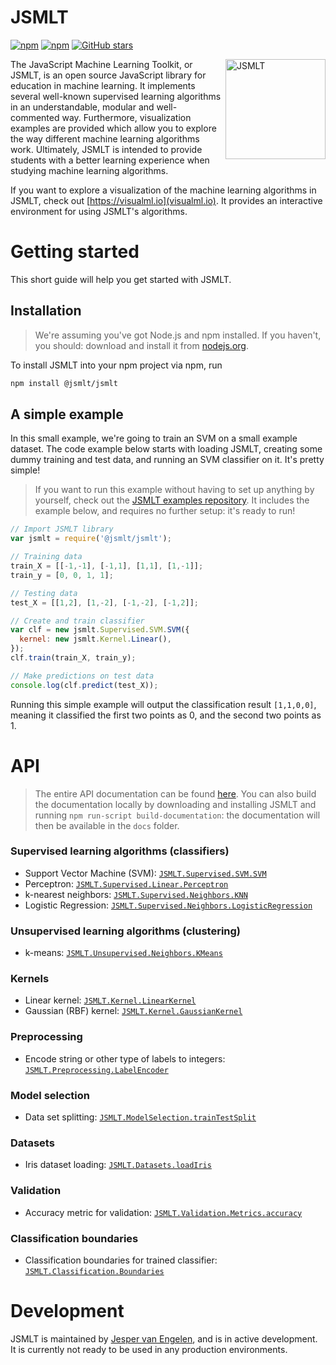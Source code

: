 # JSMLT
[![npm](https://img.shields.io/npm/v/@jsmlt/jsmlt.svg?style=flat-square)](https://www.npmjs.com/package/@jsmlt/jsmlt)
[![npm](https://img.shields.io/npm/dm/@jsmlt/jsmlt.svg?style=flat-square)](https://www.npmjs.com/package/@jsmlt/jsmlt)
[![GitHub stars](https://img.shields.io/github/stars/jsmlt/jsmlt.svg?style=social&label=Star)](https://github.com/jsmlt/jsmlt)

[<img alt="JSMLT" src="https://avatars0.githubusercontent.com/u/31863813?v=4&s=160" height="160px" align="right"/>](https://github.com/jsmlt/jsmlt/)

The JavaScript Machine Learning Toolkit, or JSMLT, is an open source JavaScript library for education in machine learning. It implements several well-known supervised learning algorithms in an understandable, modular and well-commented way. Furthermore, visualization examples are provided which allow you to explore the way different machine learning algorithms work. Ultimately, JSMLT is intended to provide students with a better learning experience when studying machine learning algorithms.

If you want to explore a visualization of the machine learning algorithms in JSMLT, check out [https://visualml.io](visualml.io). It provides an interactive environment for using JSMLT's algorithms.

# Getting started
This short guide will help you get started with JSMLT.

## Installation
> We're assuming you've got Node.js and npm installed. If you haven't, you should: download and install it from [nodejs.org](https://nodejs.org/en/).

To install JSMLT into your npm project via npm, run
```bash
npm install @jsmlt/jsmlt
```

## A simple example
In this small example, we're going to train an SVM on a small example dataset. The code example below starts with loading JSMLT, creating some dummy training and test data, and running an SVM classifier on it. It's pretty simple!

> If you want to run this example without having to set up anything by yourself, check out the [JSMLT examples repository](https://github.com/jsmlt/examples). It includes the example below, and requires no further setup: it's ready to run!

```js
// Import JSMLT library
var jsmlt = require('@jsmlt/jsmlt');

// Training data
train_X = [[-1,-1], [-1,1], [1,1], [1,-1]];
train_y = [0, 0, 1, 1];

// Testing data
test_X = [[1,2], [1,-2], [-1,-2], [-1,2]];

// Create and train classifier
var clf = new jsmlt.Supervised.SVM.SVM({
  kernel: new jsmlt.Kernel.Linear(),
});
clf.train(train_X, train_y);

// Make predictions on test data
console.log(clf.predict(test_X));
```

Running this simple example will output the classification result `[1,1,0,0]`, meaning it classified the first two points as 0, and the second two points as 1.

# API
> The entire API documentation can be found [here](http://visualml.io/jsmlt/docs/identifiers.html). You can also build the documentation locally by downloading and installing JSMLT and running `npm run-script build-documentation`: the documentation will then be available in the `docs` folder.

### Supervised learning algorithms (classifiers)
- Support Vector Machine (SVM): [`JSMLT.Supervised.SVM.SVM`](http://visualml.io/jsmlt/docs/class/src/supervised/svm/svm.js~SVM.html)
- Perceptron: [`JSMLT.Supervised.Linear.Perceptron`](http://visualml.io/jsmlt/docs/class/src/supervised/linear/perceptron.js~Perceptron.html)
- k-nearest neighbors: [`JSMLT.Supervised.Neighbors.KNN`](http://visualml.io/jsmlt/docs/class/src/supervised/neighbors/knn.js~KNN.html)
- Logistic Regression: [`JSMLT.Supervised.Neighbors.LogisticRegression`](http://visualml.io/jsmlt/docs/class/src/supervised/linear/logistic_regression.js~LogisticRegression.html)

### Unsupervised learning algorithms (clustering)
- k-means: [`JSMLT.Unsupervised.Neighbors.KMeans`](http://visualml.io/jsmlt/docs/class/src/unsupervised/neighbors/k-means.js~KMeans.html)

### Kernels
- Linear kernel: [`JSMLT.Kernel.LinearKernel`](http://visualml.io/jsmlt/docs/class/src/kernel/linear.js~LinearKernel.html)
- Gaussian (RBF) kernel: [`JSMLT.Kernel.GaussianKernel`](http://visualml.io/jsmlt/docs/class/src/kernel/gaussian.js~GaussianKernel.html)

### Preprocessing
- Encode string or other type of labels to integers: [`JSMLT.Preprocessing.LabelEncoder`](http://visualml.io/jsmlt/docs/class/src/preprocessing/labelencoder.js~LabelEncoder.html)

### Model selection
- Data set splitting: [`JSMLT.ModelSelection.trainTestSplit`](http://visualml.io/jsmlt/docs/function/index.html#static-function-trainTestSplit)

### Datasets
- Iris dataset loading: [`JSMLT.Datasets.loadIris`](http://visualml.io/jsmlt/docs/function/index.html#static-function-loadIris)

### Validation
- Accuracy metric for validation: [`JSMLT.Validation.Metrics.accuracy`](http://visualml.io/jsmlt/docs/function/index.html#static-function-accuracy)

### Classification boundaries
- Classification boundaries for trained classifier: [`JSMLT.Classification.Boundaries`](http://visualml.io/jsmlt/docs/class/src/classification/boundaries.js~Boundaries.html)

# Development
JSMLT is maintained by [Jesper van Engelen](https://github.com/engelen), and is in active development. It is currently not ready to be used in any production environments.
